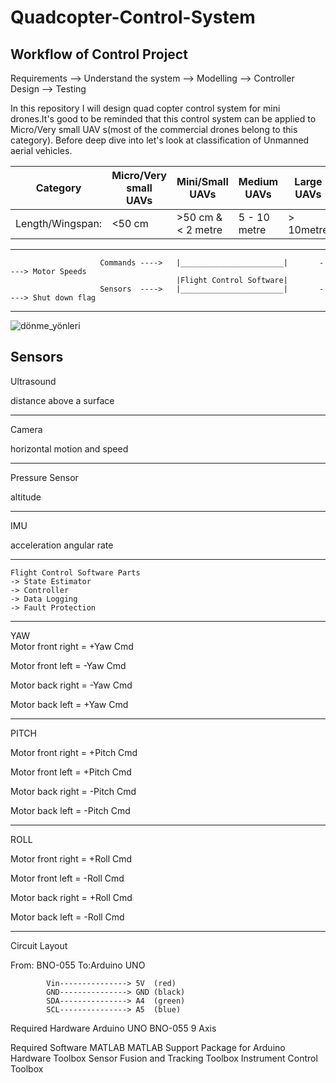 # Quadcopter-Control-System

  ## Workflow of Control Project ##
  
  Requirements --> Understand the system  --> Modelling --> Controller Design --> Testing 

In this repository I will design quad copter control system for mini drones.It's good to be reminded that this control system can be applied to Micro/Very small UAV s(most of the commercial drones belong to this category). Before deep dive into let's look at classification of Unmanned aerial vehicles.
  
  Category             |   Micro/Very small UAVs      |    Mini/Small UAVs      |       Medium UAVs         |    Large UAVs       |               
  ---------------------|------------------------------|-------------------------|---------------------------|---------------------|
  Length/Wingspan:     |         <50 cm               |    >50 cm & < 2 metre   |       5 - 10 metre        |     > 10metre       |
  ---------------------------------------------------------------------------------------------------------------------------------
  
  
                        Commands ---->   |_______________________|       ----> Motor Speeds
                                         |Flight Control Software|
                        Sensors  ---->   |_______________________|       ----> Shut down flag
  
  ------------------------------------------------------------------------------------------------------------------------------------
    
   ![dönme_yönleri](https://user-images.githubusercontent.com/57303760/181937011-3b0ab743-af08-402b-a5af-9f015a8b6266.JPG)
    
   Sensors
-----------------------------------------------------------------------------------------------------------------------------------------------------------------------
   Ultrasound           
   
   distance above a surface 
   
-----------------------------------------------------------------------------------------------------------------------------------------------------------------------
   Camera                 
   
   horizontal motion and speed 
   
-----------------------------------------------------------------------------------------------------------------------------------------------------------------------
   Pressure Sensor
   
   altitude          
   
----------------------------------------------------------------------------------------------------------------------------------------------------------------------- 
   IMU
   
   acceleration
   angular rate
    
-----------------------------------------------------------------------------------------------------------------------------------------------------------------------    
    Flight Control Software Parts
    -> State Estimator
    -> Controller
    -> Data Logging
    -> Fault Protection
    
-----------------------------------------------------------------------------------------------------------------------------------------------------------------------                                
   YAW       
   Motor front right = +Yaw Cmd
   
   Motor front left = -Yaw Cmd
   
   Motor back right = -Yaw Cmd
   
   Motor back left = +Yaw Cmd
   
   
-----------------------------------------------------------------------------------------------------------------------------------------------------------------------
   PITCH
   
   Motor front right = +Pitch Cmd
   
   Motor front left = +Pitch Cmd
   
   Motor back right = -Pitch Cmd
   
   Motor back left = -Pitch Cmd
   
   
-----------------------------------------------------------------------------------------------------------------------------------------------------------------------
   ROLL
   
   Motor front right = +Roll Cmd
   
   Motor front left = -Roll Cmd
   
   Motor back right = +Roll Cmd
   
   Motor back left = -Roll Cmd
   
-----------------------------------------------------------------------------------
  Circuit Layout 

 From: BNO-055                To:Arduino UNO
 
 
            Vin---------------> 5V  (red)
            GND---------------> GND (black)
            SDA---------------> A4  (green)
            SCL---------------> A5  (blue)
            

  Required Hardware
  Arduino UNO
  BNO-055 9 Axis
   
  Required Software
  MATLAB
  MATLAB Support Package for Arduino Hardware Toolbox
  Sensor Fusion and Tracking Toolbox
  Instrument Control Toolbox
  
  
  
  
  
  
   
   
